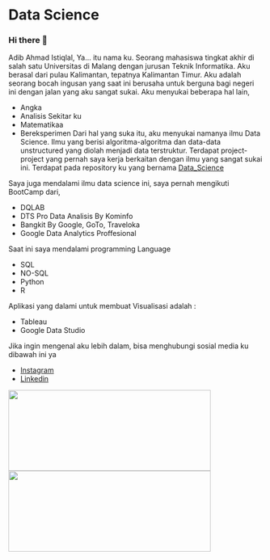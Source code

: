 # Data Science
### Hi there 👋

Adib Ahmad Istiqlal, Ya... itu nama ku. Seorang mahasiswa tingkat akhir di salah satu Universitas di Malang dengan jurusan Teknik Informatika.
Aku berasal dari pulau Kalimantan, tepatnya Kalimantan Timur.
Aku adalah seorang bocah ingusan yang saat ini berusaha untuk berguna bagi negeri ini dengan jalan yang aku sangat sukai.
Aku menyukai beberapa hal lain, 
 * Angka
 * Analisis Sekitar ku
 * Matematikaa
 * Bereksperimen
Dari hal yang suka itu, aku menyukai namanya ilmu Data Science. Ilmu yang berisi algoritma-algoritma dan data-data unstructured yang diolah menjadi data terstruktur.
Terdapat project-project yang pernah saya kerja berkaitan dengan ilmu yang sangat sukai ini. Terdapat pada repository ku yang bernama [Data_Science](https://github.com/Adib-AI/Data_Science)

Saya juga mendalami ilmu data science ini, saya pernah mengikuti BootCamp dari,
* DQLAB
* DTS Pro Data Analisis By Kominfo
* Bangkit By Google, GoTo, Traveloka
* Google Data Analytics Proffesional

Saat ini saya mendalami programming Language
* SQL
* NO-SQL
* Python
* R

Aplikasi yang dalami untuk membuat Visualisasi adalah :
* Tableau
* Google Data Studio

Jika ingin mengenal aku lebih dalam, bisa menghubungi sosial media ku dibawah ini ya
* [Instagram](https://www.instagram.com/ai_istiqlal/)
* [Linkedin](https://www.linkedin.com/in/adib-ahmad-769a511a4/)


<p align="left">
<a href="https://github.com/Adib-AI">
  <img height="160em" width = "400em" src="https://github-readme-stats-eight-theta.vercel.app/api?username=Adib-AI&show_icons=true&theme=algolia&include_all_commits=true&count_private=true"/>
  <img height="160em" width = "400em" src="https://github-readme-stats-eight-theta.vercel.app/api/top-langs/?username=Adib-AI&layout=compact&langs_count=8&theme=algolia"/>
</a>
</p>

<!--
**Adib-AI/Adib-AI** is a ✨ _special_ ✨ repository because its `README.md` (this file) appears on your GitHub profile.

Here are some ideas to get you started:

- 🔭 I’m currently working on ...
- 🌱 I’m currently learning ...
- 👯 I’m looking to collaborate on ...
- 🤔 I’m looking for help with ...
- 💬 Ask me about ...
- 📫 How to reach me: ...
- 😄 Pronouns: ...
- ⚡ Fun fact: ...
-->
